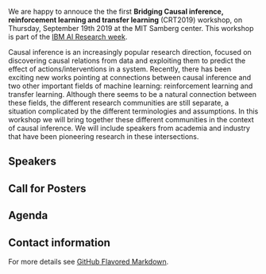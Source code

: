 We are happy to annouce the the first **Bridging Causal inference, reinforcement learning and transfer learning** (CRT2019) workshop, on Thursday, September 19th 2019 at the MIT Samberg center. This workshop is part of the [IBM AI Research week](https://ibm.biz/ai-research-week). 

Causal inference is an increasingly popular research direction, focused on discovering causal relations from data and exploiting them to predict the effect of actions/interventions in a system. Recently, there has been exciting new works pointing at connections between causal inference and two other important fields of machine learning: reinforcement learning and transfer learning. Although there seems to be a natural connection between these fields, the different research communities are still separate, a situation complicated by the different terminologies and assumptions. In this workshop we will bring together these different communities in the context of causal inference. We will include speakers from academia and industry that have been pioneering research in these intersections. 

## Speakers

## Call for Posters

## Agenda

## Contact information


For more details see [GitHub Flavored Markdown](https://guides.github.com/features/mastering-markdown/).


